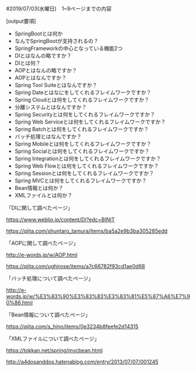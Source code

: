 #2019/07/03(水曜日)　1~9ページまでの内容

[output要項]

* SpringBootとは何か
* なんでSpringBootが支持されるの？
* SpringFrameworkの中心となっている機能2つ
* DIとはなんの略ですか？
* DIとは何？
* AOPとはなんの略ですか？
* AOPとはなんですか？
* Spring Tool Suiteとはなんですか？
* Spring Dateとはなにをしてくれるフレイムワークですか？
* Spring Cloudとは何をしてくれるフレイムワークですか？
* 分離システムとはなんですか？
* Spring Securityとは何をしてくれるフレイムワークですか？
* Spring Web Serviceとは何をしてくれるフレイムワークですか？
* Spring Batchとは何をしてくれるフレイムワークですか？
* バッチ処理とはなんですか？
* Spring Mobileとは何をしてくれるフレイムワークですか？
* Spring Socialとは何をしてくれるフレイムワークですか？
* Spring Integrationとは何をしてくれるフレイムワークですか？
* Spring Web Flowとは何をしてくれるフレイムワークですか？
* Spring Sessionとは何をしてくれるフレイムワークですか？
* Spring MVCとは何をしてくれるフレイムワークですか？
* Bean情報とは何か？
* XMLファイルとは何か？



「DIに関して調べたページ」

https://www.weblio.jp/content/Di?edc=BINIT

https://qiita.com/shuntaro_tamura/items/ba5a2e9b3ba305285edd


「AOPに関して調べたページ」

http://e-words.jp/w/AOP.html

https://qiita.com/ughirose/items/a7c66782f93cd1ae0d68

「バッチ処理について調べたページ」

http://e-words.jp/w/%E3%83%90%E3%83%83%E3%83%81%E5%87%A6%E7%90%86.html

「Bean情報について調べたページ」

https://qiita.com/s_hino/items/0e3234b8feefe2d14315

「XMLファイルについて調べたページ」

https://tokkan.net/spring/mvcbean.html

http://a4dosanddos.hatenablog.com/entry/2013/07/07/001245
